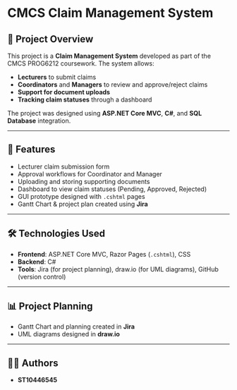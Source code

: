 # CMCS Claim Management System 

## 📌 Project Overview  
This project is a **Claim Management System** developed as part of the CMCS PROG6212 coursework. The system allows:  
- **Lecturers** to submit claims  
- **Coordinators** and **Managers** to review and approve/reject claims  
- **Support for document uploads**  
- **Tracking claim statuses** through a dashboard  

The project was designed using **ASP.NET Core MVC**, **C#**, and **SQL Database** integration.  

---

## 🚀 Features  
- Lecturer claim submission form  
- Approval workflows for Coordinator and Manager  
- Uploading and storing supporting documents  
- Dashboard to view claim statuses (Pending, Approved, Rejected)  
- GUI prototype designed with `.cshtml` pages  
- Gantt Chart & project plan created using **Jira**  

---

## 🛠️ Technologies Used  
- **Frontend**: ASP.NET Core MVC, Razor Pages (`.cshtml`), CSS  
- **Backend**: C#  
- **Tools**: Jira (for project planning), draw.io (for UML diagrams), GitHub (version control)  

---

## 📊 Project Planning  
- Gantt Chart and planning created in **Jira**  
- UML diagrams designed in **draw.io**  


---

## 👨‍💻 Authors  
- **ST10446545** 

